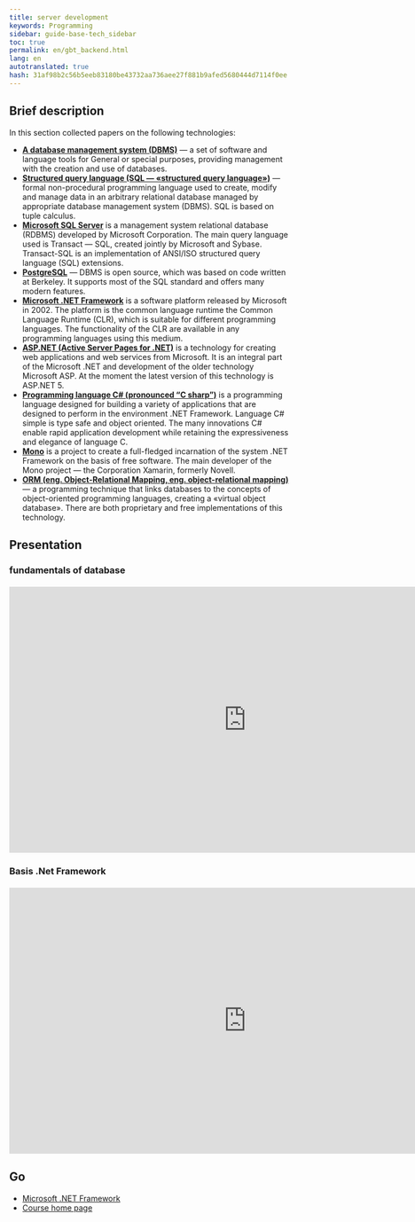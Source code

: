 ```yaml
--- 
title: server development 
keywords: Programming 
sidebar: guide-base-tech_sidebar 
toc: true 
permalink: en/gbt_backend.html 
lang: en 
autotranslated: true 
hash: 31af98b2c56b5eeb83180be43732aa736aee27f881b9afed5680444d7114f0ee 
--- 
```


## Brief description 


In this section collected papers on the following technologies: 

* [**A database management system (DBMS)**](gbt_dbms.html) — a set of software and language tools for General or special purposes, providing management with the creation and use of databases. 
* [**Structured query language (SQL — «structured query language»)**](gbt_sql.html) — formal non-procedural programming language used to create, modify and manage data in an arbitrary relational database managed by appropriate database management system (DBMS). SQL is based on tuple calculus. 
* [**Microsoft SQL Server**](gbt_mssql.html) is a management system relational database (RDBMS) developed by Microsoft Corporation. The main query language used is Transact — SQL, created jointly by Microsoft and Sybase. Transact-SQL is an implementation of ANSI/ISO structured query language (SQL) extensions. 
* [**PostgreSQL**](gbt_postgresql.html) — DBMS is open source, which was based on code written at Berkeley. It supports most of the SQL standard and offers many modern features. 
* [**Microsoft .NET Framework**](gbt_dotnet.html) is a software platform released by Microsoft in 2002. The platform is the common language runtime the Common Language Runtime (CLR), which is suitable for different programming languages. The functionality of the CLR are available in any programming languages using this medium. 
* [**ASP.NET (Active Server Pages for .NET)**](gbt_aspnet.html) is a technology for creating web applications and web services from Microsoft. It is an integral part of the Microsoft .NET and development of the older technology Microsoft ASP. At the moment the latest version of this technology is ASP.NET 5. 
* [**Programming language C# (pronounced “C sharp”)**](gbt_csharp.html) is a programming language designed for building a variety of applications that are designed to perform in the environment .NET Framework. Language C# simple is type safe and object oriented. The many innovations C# enable rapid application development while retaining the expressiveness and elegance of language C. 
* [**Mono**](gbt_mono.html) is a project to create a full-fledged incarnation of the system .NET Framework on the basis of free software. The main developer of the Mono project — the Corporation Xamarin, formerly Novell. 
* [**ORM (eng. Object-Relational Mapping, eng. object-relational mapping)**](gbt_orm.html) — a programming technique that links databases to the concepts of object-oriented programming languages, creating a «virtual object database». There are both proprietary and free implementations of this technology. 

## Presentation 

### fundamentals of database 

<div class="thumb-wrap" style="margin-top: 20px; margin-bottom: 20px"> 
<iframe width="854" height="480" src="https://www.youtube.com/embed/pIyxM-LVRig?list=PLlhqsC7hBaSezv_J4znt-NbFq4MCzcYzk" frameborder="0" allowfullscreen></iframe> 
</div> 

### Basis .Net Framework 

<div class="thumb-wrap" style="margin-top: 20px; margin-bottom: 20px"> 
<iframe width="854" height="480" src="https://www.youtube.com/embed/sLTmuzBbBj8?list=PLlhqsC7hBaSezv_J4znt-NbFq4MCzcYzk" frameborder="0" allowfullscreen></iframe> 
</div> 

## Go 

* [Microsoft .NET Framework](gbt_dotnet.html) 
* [Course home page](gbt_landing-page.html) 



